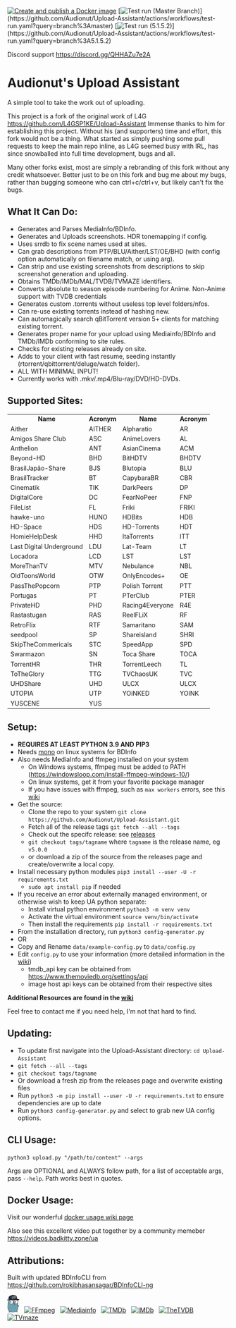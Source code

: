 [![Create and publish a Docker image](https://github.com/Audionut/Upload-Assistant/actions/workflows/docker-image.yml/badge.svg?branch=master)](https://github.com/Audionut/Upload-Assistant/actions/workflows/docker-image.yml) [![Test run (Master Branch)](https://img.shields.io/github/actions/workflow/status/Audionut/Upload-Assistant/test-run.yaml?branch=master&label=Test%20run%20(Master%20Branch%202025-07-04%2006:06%20UTC))](https://github.com/Audionut/Upload-Assistant/actions/workflows/test-run.yaml?query=branch%3Amaster) [![Test run (5.1.5.2)](https://img.shields.io/github/actions/workflow/status/Audionut/Upload-Assistant/test-run.yaml?branch=5.1.5.2&label=Test%20run%20(5.1.5.2%202025-07-19%2014:24%20UTC))](https://github.com/Audionut/Upload-Assistant/actions/workflows/test-run.yaml?query=branch%3A5.1.5.2)

Discord support https://discord.gg/QHHAZu7e2A

# Audionut's Upload Assistant

A simple tool to take the work out of uploading.

This project is a fork of the original work of L4G https://github.com/L4GSP1KE/Upload-Assistant
Immense thanks to him for establishing this project. Without his (and supporters) time and effort, this fork would not be a thing.
What started as simply pushing some pull requests to keep the main repo inline, as L4G seemed busy with IRL, has since snowballed into full time development, bugs and all.

Many other forks exist, most are simply a rebranding of this fork without any credit whatsoever.
Better just to be on this fork and bug me about my bugs, rather than bugging someone who can ctrl+c/ctrl+v, but likely can't fix the bugs.

## What It Can Do:
  - Generates and Parses MediaInfo/BDInfo.
  - Generates and Uploads screenshots. HDR tonemapping if config.
  - Uses srrdb to fix scene names used at sites.
  - Can grab descriptions from PTP/BLU/Aither/LST/OE/BHD (with config option automatically on filename match, or using arg).
  - Can strip and use existing screenshots from descriptions to skip screenshot generation and uploading.
  - Obtains TMDb/IMDb/MAL/TVDB/TVMAZE identifiers.
  - Converts absolute to season episode numbering for Anime. Non-Anime support with TVDB credentials
  - Generates custom .torrents without useless top level folders/nfos.
  - Can re-use existing torrents instead of hashing new.
  - Can automagically search qBitTorrent version 5+ clients for matching existing torrent.
  - Generates proper name for your upload using Mediainfo/BDInfo and TMDb/IMDb conforming to site rules.
  - Checks for existing releases already on site.
  - Adds to your client with fast resume, seeding instantly (rtorrent/qbittorrent/deluge/watch folder).
  - ALL WITH MINIMAL INPUT!
  - Currently works with .mkv/.mp4/Blu-ray/DVD/HD-DVDs.

## Supported Sites:
<table>
  <tr>
    <td align="center"><b>Name</b></td><td align="center"><b>Acronym</b></td>
    <td align="center"><b>Name</b></td><td align="center"><b>Acronym</b></td>
  </tr>
  <tr><td>Aither</td><td>AITHER</td><td>Alpharatio</td><td>AR</td></tr>
  <tr><td>Amigos Share Club</td><td>ASC</td><td>AnimeLovers</td><td>AL</td></tr>
  <tr><td>Anthelion</td><td>ANT</td><td>AsianCinema</td><td>ACM</td></tr>
  <tr><td>Beyond-HD</td><td>BHD</td><td>BitHDTV</td><td>BHDTV</td></tr>
  <tr><td>BrasilJapão-Share</td><td>BJS</td><td>Blutopia</td><td>BLU</td></tr>
  <tr><td>BrasilTracker</td><td>BT</td><td>CapybaraBR</td><td>CBR</td></tr>
  <tr><td>Cinematik</td><td>TIK</td><td>DarkPeers</td><td>DP</td></tr>
  <tr><td>DigitalCore</td><td>DC</td><td>FearNoPeer</td><td>FNP</td></tr>
  <tr><td>FileList</td><td>FL</td><td>Friki</td><td>FRIKI</td></tr>
  <tr><td>hawke-uno</td><td>HUNO</td><td>HDBits</td><td>HDB</td></tr>
  <tr><td>HD-Space</td><td>HDS</td><td>HD-Torrents</td><td>HDT</td></tr>
  <tr><td>HomieHelpDesk</td><td>HHD</td><td>ItaTorrents</td><td>ITT</td></tr>
  <tr><td>Last Digital Underground</td><td>LDU</td><td>Lat-Team</td><td>LT</td></tr>
  <tr><td>Locadora</td><td>LCD</td><td>LST</td><td>LST</td></tr>
  <tr><td>MoreThanTV</td><td>MTV</td><td>Nebulance</td><td>NBL</td></tr>
  <tr><td>OldToonsWorld</td><td>OTW</td><td>OnlyEncodes+</td><td>OE</td></tr>
  <tr><td>PassThePopcorn</td><td>PTP</td><td>Polish Torrent</td><td>PTT</td></tr>
  <tr><td>Portugas</td><td>PT</td><td>PTerClub</td><td>PTER</td></tr>
  <tr><td>PrivateHD</td><td>PHD</td><td>Racing4Everyone</td><td>R4E</td></tr>
  <tr><td>Rastastugan</td><td>RAS</td><td>ReelFLiX</td><td>RF</td></tr>
  <tr><td>RetroFlix</td><td>RTF</td><td>Samaritano</td><td>SAM</td></tr>
  <tr><td>seedpool</td><td>SP</td><td>Shareisland</td><td>SHRI</td></tr>
  <tr><td>SkipTheCommericals</td><td>STC</td><td>SpeedApp</td><td>SPD</td></tr>
  <tr><td>Swarmazon</td><td>SN</td><td>Toca Share</td><td>TOCA</td></tr>
  <tr><td>TorrentHR</td><td>THR</td><td>TorrentLeech</td><td>TL</td></tr>
  <tr><td>ToTheGlory</td><td>TTG</td><td>TVChaosUK</td><td>TVC</td></tr>
  <tr><td>UHDShare</td><td>UHD</td><td>ULCX</td><td>ULCX</td></tr>
  <tr><td>UTOPIA</td><td>UTP</td><td>YOiNKED</td><td>YOINK</td></tr>
  <tr><td>YUSCENE</td><td>YUS</td><td></td><td></td></tr>
</table>

## **Setup:**
   - **REQUIRES AT LEAST PYTHON 3.9 AND PIP3**
   - Needs [mono](https://www.mono-project.com/) on linux systems for BDInfo
   - Also needs MediaInfo and ffmpeg installed on your system
      - On Windows systems, ffmpeg must be added to PATH (https://windowsloop.com/install-ffmpeg-windows-10/)
      - On linux systems, get it from your favorite package manager
      - If you have issues with ffmpeg, such as `max workers` errors, see this [wiki](https://github.com/Audionut/Upload-Assistant/wiki/ffmpeg---max-workers-issues)
   - Get the source:
      - Clone the repo to your system `git clone https://github.com/Audionut/Upload-Assistant.git`
      - Fetch all of the release tags `git fetch --all --tags`
      - Check out the specifc release: see [releases](https://github.com/Audionut/Upload-Assistant/releases)
      - `git checkout tags/tagname` where `tagname` is the release name, eg `v5.0.0`
      - or download a zip of the source from the releases page and create/overwrite a local copy.
   - Install necessary python modules `pip3 install --user -U -r requirements.txt`
      - `sudo apt install pip` if needed
  - If you receive an error about externally managed environment, or otherwise wish to keep UA python separate:
      - Install virtual python environment `python3 -m venv venv`
      - Activate the virtual environment `source venv/bin/activate`
      - Then install the requirements `pip install -r requirements.txt`
   - From the installation directory, run `python3 config-generator.py`
   - OR
   - Copy and Rename `data/example-config.py` to `data/config.py`
   - Edit `config.py` to use your information (more detailed information in the [wiki](https://github.com/Audionut/Upload-Assistant/wiki))
      - tmdb_api key can be obtained from https://www.themoviedb.org/settings/api
      - image host api keys can be obtained from their respective sites

   **Additional Resources are found in the [wiki](https://github.com/Audionut/Upload-Assistant/wiki)**

   Feel free to contact me if you need help, I'm not that hard to find.

## **Updating:**
  - To update first navigate into the Upload-Assistant directory: `cd Upload-Assistant`
  - `git fetch --all --tags`
  - `git checkout tags/tagname`
  - Or download a fresh zip from the releases page and overwrite existing files
  - Run `python3 -m pip install --user -U -r requirements.txt` to ensure dependencies are up to date
  - Run `python3 config-generator.py` and select to grab new UA config options.

## **CLI Usage:**

  `python3 upload.py "/path/to/content" --args`

  Args are OPTIONAL and ALWAYS follow path, for a list of acceptable args, pass `--help`.
  Path works best in quotes.

## **Docker Usage:**
  Visit our wonderful [docker usage wiki page](https://github.com/Audionut/Upload-Assistant/wiki/Docker)

  Also see this excellent video put together by a community memeber https://videos.badkitty.zone/ua

## **Attributions:**

Built with updated BDInfoCLI from https://github.com/rokibhasansagar/BDInfoCLI-ng

<p>
  <a href="https://github.com/autobrr/mkbrr"><img src="https://github.com/autobrr/mkbrr/blob/main/.github/assets/mkbrr-dark.png?raw=true" alt="mkbrr" height="40px;"></a>&nbsp;&nbsp;
  <a href="https://ffmpeg.org/"><img src="https://i.postimg.cc/xdj3BS7S/FFmpeg-Logo-new-svg.png" alt="FFmpeg" height="40px;"></a>&nbsp;&nbsp;
  <a href="https://mediaarea.net/en/MediaInfo"><img src="https://i.postimg.cc/vTkjXmHh/Media-Info-Logo-svg.png" alt="Mediainfo" height="40px;"></a>&nbsp;&nbsp;
  <a href="https://www.themoviedb.org/"><img src="https://i.postimg.cc/1tpXHx3k/blue-square-2-d537fb228cf3ded904ef09b136fe3fec72548ebc1fea3fbbd1ad9e36364db38b.png" alt="TMDb" height="40px;"></a>&nbsp;&nbsp;
  <a href="https://www.imdb.com/"><img src="https://i.postimg.cc/CLVmvwr1/IMDb-Logo-Rectangle-Gold-CB443386186.png" alt="IMDb" height="40px;"></a>&nbsp;&nbsp;
  <a href="https://thetvdb.com/"><img src="https://i.postimg.cc/Hs1KKqsS/logo1.png" alt="TheTVDB" height="40px;"></a>&nbsp;&nbsp;
  <a href="https://www.tvmaze.com/"><img src="https://i.postimg.cc/2jdRzkJp/tvm-header-logo.png" alt="TVmaze" height="40px"></a>
</p>
